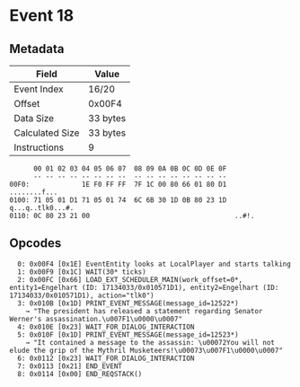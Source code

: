 # Event 18

## Metadata

| Field           | Value    |
|-----------------|----------|
| Event Index     | 16/20    |
| Offset          | 0x00F4   |
| Data Size       | 33 bytes |
| Calculated Size | 33 bytes |
| Instructions    | 9        |

```
      00 01 02 03 04 05 06 07  08 09 0A 0B 0C 0D 0E 0F
      -- -- -- -- -- -- -- --  -- -- -- -- -- -- -- --
00F0:             1E F0 FF FF  7F 1C 00 80 66 01 80 D1      ........f...
0100: 71 05 01 D1 71 05 01 74  6C 6B 30 1D 0B 80 23 1D  q...q..tlk0...#.
0110: 0C 80 23 21 00                                    ..#!.           
```

## Opcodes

```
  0: 0x00F4 [0x1E] EventEntity looks at LocalPlayer and starts talking
  1: 0x00F9 [0x1C] WAIT(30* ticks)
  2: 0x00FC [0x66] LOAD_EXT_SCHEDULER_MAIN(work_offset=0*, entity1=Engelhart (ID: 17134033/0x010571D1), entity2=Engelhart (ID: 17134033/0x010571D1), action="tlk0")
  3: 0x010B [0x1D] PRINT_EVENT_MESSAGE(message_id=12522*)
    → "The president has released a statement regarding Senator Werner's assassination.\u007F1\u0000\u0007"
  4: 0x010E [0x23] WAIT_FOR_DIALOG_INTERACTION
  5: 0x010F [0x1D] PRINT_EVENT_MESSAGE(message_id=12523*)
    → "It contained a message to the assassin: \u00072You will not elude the grip of the Mythril Musketeers!\u00073\u007F1\u0000\u0007"
  6: 0x0112 [0x23] WAIT_FOR_DIALOG_INTERACTION
  7: 0x0113 [0x21] END_EVENT
  8: 0x0114 [0x00] END_REQSTACK()
```
